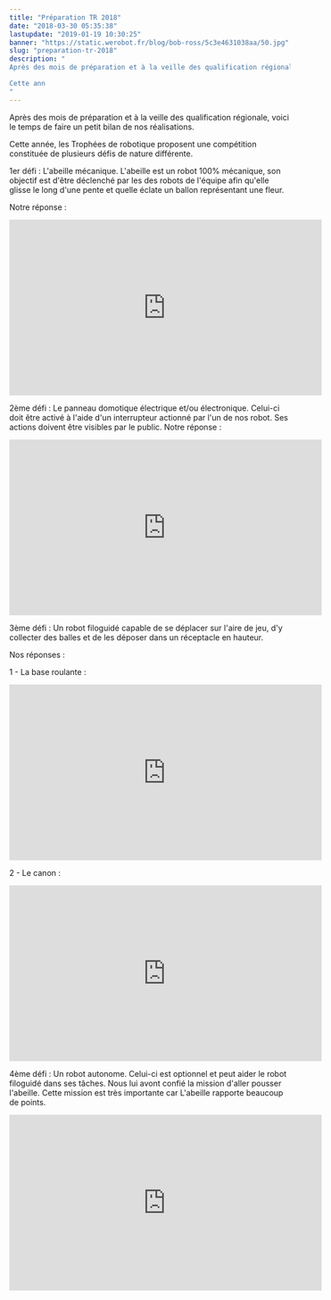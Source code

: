 ```yaml
---
title: "Préparation TR 2018"
date: "2018-03-30 05:35:38"
lastupdate: "2019-01-19 10:30:25"
banner: "https://static.werobot.fr/blog/bob-ross/5c3e4631038aa/50.jpg"
slug: "preparation-tr-2018"
description: " 
Après des mois de préparation et à la veille des qualification régionale, voici le temps de faire un petit bilan de nos réalisations.

Cette ann
"
---
```

Après des mois de préparation et à la veille des qualification régionale, voici le temps de faire un petit bilan de nos réalisations.

Cette année, les Trophées de robotique proposent une compétition constituée de plusieurs défis de nature différente.

1er défi : L'abeille mécanique.
L'abeille est un robot 100% mécanique, son objectif est d'être déclenché par les des robots de l'équipe afin qu'elle glisse le long d'une pente et quelle éclate un ballon représentant une fleur.

Notre réponse :
<iframe width="560" height="315" src="https://www.youtube-nocookie.com/embed/HjV52whU_pc" frameborder="0" allow="accelerometer; autoplay; encrypted-media; gyroscope; picture-in-picture" allowfullscreen></iframe>

2ème défi : Le panneau domotique électrique et/ou électronique.
Celui-ci doit être activé à l'aide d'un interrupteur actionné par l'un de nos robot. Ses actions doivent être visibles par le public.
Notre réponse :
<iframe width="560" height="315" src="https://www.youtube-nocookie.com/embed/LN95MbQtZvA" frameborder="0" allow="accelerometer; autoplay; encrypted-media; gyroscope; picture-in-picture" allowfullscreen></iframe>

3ème défi : Un robot filoguidé capable de se déplacer sur l'aire de jeu, d'y collecter des balles et de les déposer dans un réceptacle en hauteur.

Nos réponses :

1 - La base roulante :
<iframe width="560" height="315" src="https://www.youtube-nocookie.com/embed/DCpf5XXGy_8" frameborder="0" allow="accelerometer; autoplay; encrypted-media; gyroscope; picture-in-picture" allowfullscreen></iframe>

2 - Le canon :
<iframe width="560" height="315" src="https://www.youtube-nocookie.com/embed/z89Iq816Kc0" frameborder="0" allow="accelerometer; autoplay; encrypted-media; gyroscope; picture-in-picture" allowfullscreen></iframe>

4ème défi : Un robot autonome. Celui-ci est optionnel et peut aider le robot filoguidé dans ses tâches. Nous lui avont confié la mission d'aller pousser l'abeille. Cette mission est très importante car L'abeille rapporte beaucoup de points.

<iframe width="560" height="315" src="https://www.youtube-nocookie.com/embed/8yf1E5F2R10" frameborder="0" allow="accelerometer; autoplay; encrypted-media; gyroscope; picture-in-picture" allowfullscreen></iframe>


    